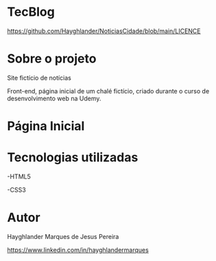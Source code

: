 # TecBlog

https://github.com/Hayghlander/NoticiasCidade/blob/main/LICENCE

# Sobre o projeto

Site fictício de notícias

Front-end, página inicial de um chalé fictício, criado durante o curso de desenvolvimento web na Udemy.

# Página Inicial



# Tecnologias utilizadas

-HTML5

-CSS3

# Autor

Hayghlander Marques de Jesus Pereira

https://www.linkedin.com/in/hayghlandermarques
